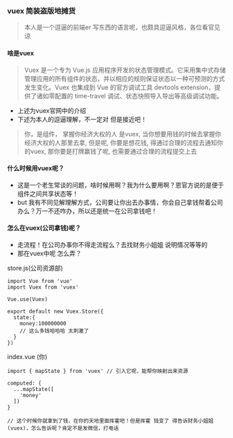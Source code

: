 ### vuex 简装盗版地摊货

> 本人是一个逗逼的前端er 写东西的语言呢，也颇具逗逼风格，各位看官见谅

#### 啥是vuex

> Vuex 是一个专为 Vue.js 应用程序开发的状态管理模式。它采用集中式存储管理应用的所有组件的状态，并以相应的规则保证状态以一种可预测的方式发生变化。Vuex 也集成到 Vue 的官方调试工具 devtools extension，提供了诸如零配置的 time-travel 调试、状态快照导入导出等高级调试功能。

- 上述为vuex官网中的介绍 
- 下述为本人的逗逼理解，不一定对 但是接近吧！
  
> 你，是组件， 掌握你经济大权的人 是vuex, 当你想要用钱的时候去掌握你经济大权的人那里去拿, 但是呢, 你要是想花钱, 得通过合理的流程去通知你的vuex, 那你要是打牌赢钱了呢, 也需要通过合理的流程提交上去
  
#### 什么时候用vuex呢？

- 这是一个老生常谈的问题，啥时候用啊？我为什么要用啊？恩官方说的是便于组件之间共享状态等！
- but 我有不同见解理解方式，公司要让你出去办事情，你会自己拿钱帮着公司办么？万一不还咋办，所以还是统一在公司拿钱吧！
  
#### 怎么在vuex(公司拿钱)呢？

- 走流程！在公司办事你不得走流程么？去找财务小姐姐 说明情况等等的 
- 那在vuex中呢 怎么弄？
  
store.js(公司资源部)

```
import Vue from 'vue'
import Vuex from 'vuex'

Vue.use(Vuex)

export default new Vuex.Store({
  state:{
    money:100000000
    // 这么多钱哈哈哈 太刺激了
  }
})

```

index.vue (你)
```
import { mapState } from 'vuex' // 引入它呢，能帮你映射出来资源

computed: {
  ...mapState([
    'money'
  ])
}

// 这个时候你就拿到了钱，在你的天地里面挥霍吧！但是挥霍 钱变了 得告诉财务小姐姐(vuex)，怎么告诉呢？肯定不是发微信，打电话

```